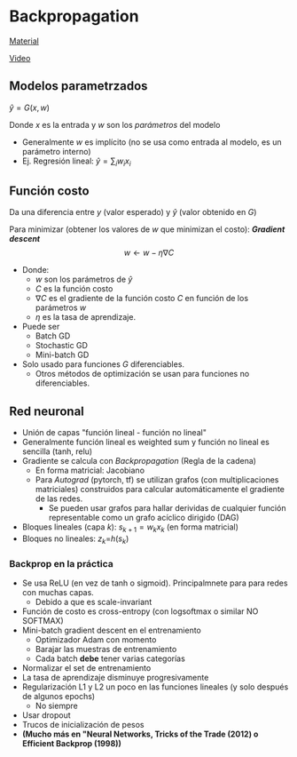 
# Backpropagation
[Material](https://atcold.github.io/pytorch-Deep-Learning/en/week02/02/)

[Video](https://www.youtube.com/watch?v=d9vdh3b787Y&list=PLLHTzKZzVU9eaEyErdV26ikyolxOsz6mq&index=3)
## Modelos parametrzados
$\hat y=G(x,w)$

Donde $x$ es la entrada y $w$ son los *parámetros* del modelo
- Generalmente $w$ es implícito (no se usa como entrada al modelo, es un parámetro interno)
- Ej. Regresión lineal: $\hat y=\sum_i w_ix_i$

## Función costo
Da una diferencia entre $y$ (valor esperado) y $\hat y$ (valor obtenido en $G$)

Para minimizar (obtener los valores de $w$ que minimizan el costo): ***Gradient descent***
$$w\leftarrow w - \eta \nabla C$$
- Donde: 
    - $w$ son los parámetros de $\hat y$
    - $C$ es la función costo
    - $\nabla C$ es el gradiente de la función costo $C$ en función de los parámetros $w$
    - $\eta$ es la tasa de aprendizaje.
- Puede ser
    - Batch GD
    - Stochastic GD
    - Mini-batch GD
- Solo usado para funciones $G$ diferenciables.
    - Otros métodos de optimización se usan para funciones no diferenciables.

## Red neuronal
- Unión de capas "función lineal - función no lineal"
- Generalmente función lineal es weighted sum y función no lineal es sencilla (tanh, relu)
- Gradiente se calcula con *Backpropagation* (Regla de la cadena)
    - En forma matricial: Jacobiano
    - Para *Autograd* (pytorch, tf) se utilizan grafos (con multiplicaciones matriciales) construidos para calcular automáticamente el gradiente de las redes.
        - Se pueden usar grafos para hallar derividas de cualquier función representable como un grafo acíclico dirigido (DAG)
- Bloques lineales (capa $k$): $s_{k+1}=w_kx_k$ (en forma matricial)
- Bloques no lineales: $z_k$=$h(s_k)$

### Backprop en la práctica
- Se usa ReLU (en vez de tanh o sigmoid). Principalmnete para para redes con muchas capas.
    - Debido a que es scale-invariant
- Función de costo es cross-entropy (con logsoftmax o similar NO SOFTMAX)
- Mini-batch gradient descent en el entrenamiento
    - Optimizador Adam con momento
    - Barajar las muestras de entrenamiento
    - Cada batch **debe** tener varias categorías
- Normalizar el set de entrenamiento
- La tasa de aprendizaje disminuye progresivamente
- Regularización L1 y L2 un poco en las funciones lineales (y solo después de algunos epochs)
    - No siempre
- Usar dropout
- Trucos de inicialización de pesos
- **(Mucho más en "Neural Networks, Tricks of the Trade (2012) o Efficient Backprop (1998))**